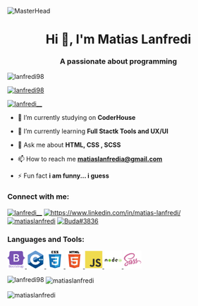 ![MasterHead](https://camo.githubusercontent.com/48ec00ed4c84e771db4a1db90b56352923a8d644452a32b434d68e97006c9337/68747470733a2f2f63686b736b696c6c732e636f6d2f77702d636f6e74656e742f75706c6f6164732f323032302f30342f504e432d416e696d617465642d42616e6e6572732e676966)

<h1 align="center">Hi 👋, I'm Matias Lanfredi</h1>
<h3 align="center">A passionate about programming</h3>

<p align="left"> <img src="https://komarev.com/ghpvc/?username=lanfredi98&label=Profile%20views&color=0e75b6&style=flat" alt="lanfredi98" /> </p>

<p align="left"> <a href="https://github.com/ryo-ma/github-profile-trophy"><img src="https://github-profile-trophy.vercel.app/?username=lanfredi98" alt="lanfredi98" /></a> </p>

<p align="left"> <a href="https://twitter.com/lanfredi__" target="blank"><img src="https://img.shields.io/twitter/follow/lanfredi__?logo=twitter&style=for-the-badge" alt="lanfredi__" /></a> </p>

- 🔭 I’m currently studying on **CoderHouse**

- 🌱 I’m currently learning **Full Stactk Tools and UX/UI**

- 💬 Ask me about **HTML, CSS , SCSS**

- 📫 How to reach me **matiaslanfredia@gmail.com**

- ⚡ Fun fact **i am funny... i guess**

<h3 align="left">Connect with me:</h3>
<p align="left">
<a href="https://twitter.com/lanfredi__" target="blank"><img align="center" src="https://raw.githubusercontent.com/rahuldkjain/github-profile-readme-generator/master/src/images/icons/Social/twitter.svg" alt="lanfredi__" height="30" width="40" /></a>
<a href="https://linkedin.com/in/https://www.linkedin.com/in/matias-lanfredi/" target="blank"><img align="center" src="https://raw.githubusercontent.com/rahuldkjain/github-profile-readme-generator/master/src/images/icons/Social/linked-in-alt.svg" alt="https://www.linkedin.com/in/matias-lanfredi/" height="30" width="40" /></a>
<a href="https://instagram.com/matiaslanfredi" target="blank"><img align="center" src="https://raw.githubusercontent.com/rahuldkjain/github-profile-readme-generator/master/src/images/icons/Social/instagram.svg" alt="matiaslanfredi" height="30" width="40" /></a>
<a href="https://discord.gg/Buda#3836" target="blank"><img align="center" src="https://raw.githubusercontent.com/rahuldkjain/github-profile-readme-generator/master/src/images/icons/Social/discord.svg" alt="Buda#3836" height="30" width="40" /></a>
</p>

<h3 align="left">Languages and Tools:</h3>
<p align="left"> <a href="https://getbootstrap.com" target="_blank" rel="noreferrer"> <img src="https://raw.githubusercontent.com/devicons/devicon/master/icons/bootstrap/bootstrap-plain-wordmark.svg" alt="bootstrap" width="40" height="40"/> </a> <a href="https://www.w3schools.com/cpp/" target="_blank" rel="noreferrer"> <img src="https://raw.githubusercontent.com/devicons/devicon/master/icons/cplusplus/cplusplus-original.svg" alt="cplusplus" width="40" height="40"/> </a> <a href="https://www.w3schools.com/css/" target="_blank" rel="noreferrer"> <img src="https://raw.githubusercontent.com/devicons/devicon/master/icons/css3/css3-original-wordmark.svg" alt="css3" width="40" height="40"/> </a> <a href="https://www.w3.org/html/" target="_blank" rel="noreferrer"> <img src="https://raw.githubusercontent.com/devicons/devicon/master/icons/html5/html5-original-wordmark.svg" alt="html5" width="40" height="40"/> </a> <a href="https://developer.mozilla.org/en-US/docs/Web/JavaScript" target="_blank" rel="noreferrer"> <img src="https://raw.githubusercontent.com/devicons/devicon/master/icons/javascript/javascript-original.svg" alt="javascript" width="40" height="40"/> </a> <a href="https://nodejs.org" target="_blank" rel="noreferrer"> <img src="https://raw.githubusercontent.com/devicons/devicon/master/icons/nodejs/nodejs-original-wordmark.svg" alt="nodejs" width="40" height="40"/> </a> <a href="https://sass-lang.com" target="_blank" rel="noreferrer"> <img src="https://raw.githubusercontent.com/devicons/devicon/master/icons/sass/sass-original.svg" alt="sass" width="40" height="40"/> </a> </p>

<p><img align="left" src="https://github-readme-stats.vercel.app/api/top-langs?username=matiaslanfredi&show_icons=true&locale=en&layout=compact" alt="lanfredi98" /></p>

<p>&nbsp;<img align="center" src="https://github-readme-stats.vercel.app/api?username=matiaslanfredi&show_icons=true&locale=en" alt="matiaslanfredi" /></p>

<p><img align="center" src="https://github-readme-streak-stats.herokuapp.com/?user=matiaslanfredi&" alt="matiaslanfredi" /></p>

